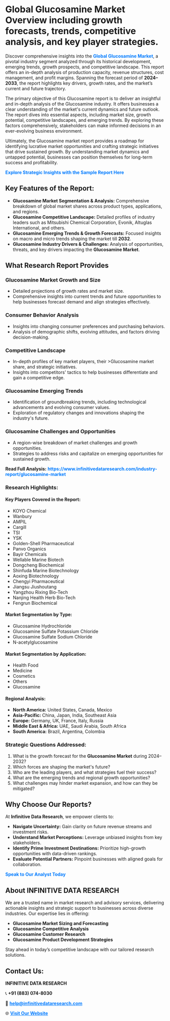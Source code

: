 <h1>Global Glucosamine Market Overview including growth forecasts, trends, competitive analysis, and key player strategies.</h1>
<p>
Discover comprehensive insights into the 
<a href="https://www.infinitivedataresearch.com/industry-report/glucosamine-market" rel="dofollow" style="color: #007BFF; text-decoration: none;"><strong>Global Glucosamine Market</strong></a>, a pivotal industry segment analyzed through its historical development, emerging trends, growth prospects, and competitive landscape. This report offers an in-depth analysis of production capacity, revenue structures, cost management, and profit margins. Spanning the forecast period of <strong>2024–2033</strong>, the report highlights key drivers, growth rates, and the market’s current and future trajectory.
</p>
<p>
The primary objective of this Glucosamine report is to deliver an insightful and in-depth analysis of the Glucosamine industry. It offers businesses a clear understanding of the market's current dynamics and future outlook. The report dives into essential aspects, including market size, growth potential, competitive landscapes, and emerging trends. By exploring these factors comprehensively, stakeholders can make informed decisions in an ever-evolving business environment.
</p>
<p>
Ultimately, the Glucosamine market report provides a roadmap for identifying lucrative market opportunities and crafting strategic initiatives that drive sustained growth. By understanding market dynamics and untapped potential, businesses can position themselves for long-term success and profitability.
</p>
<p>
<a href="https://www.infinitivedataresearch.com/request-sample/reportId=111441" style="color: #007BFF; text-decoration: none;"><strong>Explore Strategic Insights with the Sample Report Here</strong></a>
</p>

<h2>Key Features of the Report:</h2>
<ul>
<li><strong>Glucosamine Market Segmentation & Analysis:</strong> Comprehensive breakdown of global market shares across product types, applications, and regions.</li>
<li><strong>Glucosamine Competitive Landscape:</strong> Detailed profiles of industry leaders such as Mitsubishi Chemical Corporation, Evonik, Altuglas International, and others.</li>
<li><strong>Glucosamine Emerging Trends & Growth Forecasts:</strong> Focused insights on macro and micro trends shaping the market till <strong>2032</strong>.</li>
<li><strong>Glucosamine Industry Drivers & Challenges:</strong> Analysis of opportunities, threats, and key drivers impacting the <strong>Glucosamine Market</strong>.</li>
</ul>

<h2>What Research Report Provides</h2>
<h3>Glucosamine Market Growth and Size</h3>
<ul>
<li>Detailed projections of growth rates and market size.</li>
<li>Comprehensive insights into current trends and future opportunities to help businesses forecast demand and align strategies effectively.</li>
</ul>

<h3>Consumer Behavior Analysis</h3>
<ul>
<li>Insights into changing consumer preferences and purchasing behaviors.</li>
<li>Analysis of demographic shifts, evolving attitudes, and factors driving decision-making.</li>
</ul>

<h3>Competitive Landscape</h3>
<ul>
<li>In-depth profiles of key market players, their >Glucosamine market share, and strategic initiatives.</li>
<li>Insights into competitors' tactics to help businesses differentiate and gain a competitive edge.</li>
</ul>

<h3>Glucosamine Emerging Trends</h3>
<ul>
<li>Identification of groundbreaking trends, including technological advancements and evolving consumer values.</li>
<li>Exploration of regulatory changes and innovations shaping the industry's future.</li>
</ul>

<h3>Glucosamine Challenges and Opportunities</h3>
<ul>
<li>A region-wise breakdown of market challenges and growth opportunities.</li>
<li>Strategies to address risks and capitalize on emerging opportunities for sustained growth.</li>
</ul>
<p><strong>Read Full Analysis:</strong> <a href="https://www.infinitivedataresearch.com/industry-report/glucosamine-market" rel="dofollow" style="color: #007BFF; text-decoration: none;"><strong>https://www.infinitivedataresearch.com/industry-report/glucosamine-market</strong></a></p>
<h3>Research Highlights:</h3>
<h4>Key Players Covered in the Report:</h4>
<ul><li>KOYO Chemical</li><li>Wanbury</li><li>AMPIL</li><li>Cargill</li><li>TSI</li><li>YSK</li><li>Golden-Shell Pharmaceutical</li><li>Panvo Organics</li><li>Bayir Chemicals</li><li>Wellable Marine Biotech</li><li>Dongcheng Biochemical</li><li>Shinfuda Marine Biotechnology</li><li>Aoxing Biotechnology</li><li>Chengyi Pharmaceutical</li><li>Jiangsu Jiushoutang</li><li>Yangzhou Rixing Bio-Tech</li><li>Nanjing Health Herb Bio-Tech</li><li>Fengrun Biochemical</li></ul>
<h4>Market Segmentation by Type:</h4>
<ul><li>Glucosamine Hydrochloride</li><li>Glucosamine Sulfate Potassium Chloride</li><li>Glucosamine Sulfate Sodium Chloride</li><li>N-acetylglucosamine</li></ul>
<h4>Market Segmentation by Application:</h4>
<ul><li>Health Food</li><li>Medicine</li><li>Cosmetics</li><li>Others</li><li>Glucosamine</li></ul>

<h4>Regional Analysis:</h4>
<ul>
<li><strong>North America:</strong> United States, Canada, Mexico</li>
<li><strong>Asia-Pacific:</strong> China, Japan, India, Southeast Asia</li>
<li><strong>Europe:</strong> Germany, UK, France, Italy, Russia</li>
<li><strong>Middle East & Africa:</strong> UAE, Saudi Arabia, South Africa</li>
<li><strong>South America:</strong> Brazil, Argentina, Colombia</li>
</ul>

<h3>Strategic Questions Addressed:</h3>
<ol>
<li>What is the growth forecast for the <strong>Glucosamine Market</strong> during 2024–2032?</li>
<li>Which forces are shaping the market's future?</li>
<li>Who are the leading players, and what strategies fuel their success?</li>
<li>What are the emerging trends and regional growth opportunities?</li>
<li>What challenges may hinder market expansion, and how can they be mitigated?</li>
</ol>

<h2>Why Choose Our Reports?</h2>
<p>At <strong>Infinitive Data Research</strong>, we empower clients to:</p>
<ul>
<li><strong>Navigate Uncertainty:</strong> Gain clarity on future revenue streams and investment risks.</li>
<li><strong>Understand Market Perceptions:</strong> Leverage unbiased insights from key stakeholders.</li>
<li><strong>Identify Prime Investment Destinations:</strong> Prioritize high-growth opportunities with data-driven rankings.</li>
<li><strong>Evaluate Potential Partners:</strong> Pinpoint businesses with aligned goals for collaboration.</li>
</ul>
<p><a href="https://www.infinitivedataresearch.com/industry-report/glucosamine-market" rel="dofollow" style="color: #007BFF; text-decoration: none;"><strong>Speak to Our Analyst Today</strong></a></p>

<h2>About INFINITIVE DATA RESEARCH</h2>
<p>We are a trusted name in market research and advisory services, delivering actionable insights and strategic support to businesses across diverse industries. Our expertise lies in offering:</p>
<ul>
<li><strong>Glucosamine Market Sizing and Forecasting</strong></li>
<li><strong>Glucosamine Competitive Analysis</strong></li>
<li><strong>Glucosamine Customer Research</strong></li>
<li><strong>Glucosamine Product Development Strategies</strong></li>
</ul>
<p>Stay ahead in today’s competitive landscape with our tailored research solutions.</p>

<h2>Contact Us:</h2>
<p><strong>INFINITIVE DATA RESEARCH</strong></p>
<p>📞 <strong>+91 (883) 074-8030</strong></p>
<p>📧 <strong><a href="mailto:help@infinitivedataresearch.com" style="color: #007BFF;">help@infinitivedataresearch.com</a></strong></p>
<p>🌐 <strong><a href="https://www.infinitivedataresearch.com" rel="dofollow" style="color: #007BFF;">Visit Our Website</a></strong></p>